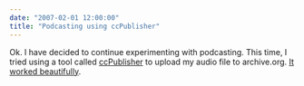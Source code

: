 ```yaml
---
date: "2007-02-01 12:00:00"
title: "Podcasting using ccPublisher"
---
```




Ok. I have decided to continue experimenting with podcasting. This time, I tried using a tool called [ccPublisher](https://wiki.creativecommons.org/wiki/CcPublisher) to upload my audio file to archive.org. [It worked beautifully](https://archive.org/details/DanielLemiresecondpodcast).

